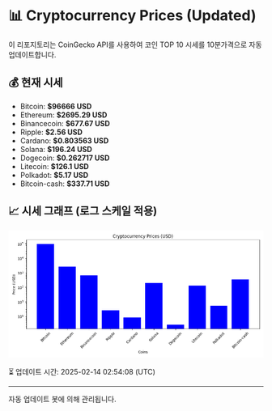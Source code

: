 
# 📊 Cryptocurrency Prices (Updated)

이 리포지토리는 CoinGecko API를 사용하여 코인 TOP 10 시세를 10분가격으로 자동 업데이트합니다.

## 💰 현재 시세
- Bitcoin: **$96666 USD**
- Ethereum: **$2695.29 USD**
- Binancecoin: **$677.67 USD**
- Ripple: **$2.56 USD**
- Cardano: **$0.803563 USD**
- Solana: **$196.24 USD**
- Dogecoin: **$0.262717 USD**
- Litecoin: **$126.1 USD**
- Polkadot: **$5.17 USD**
- Bitcoin-cash: **$337.71 USD**

## 📈 시세 그래프 (로그 스케일 적용)
![Crypto Prices](crypto_prices.png)

⏳ 업데이트 시간: 2025-02-14 02:54:08 (UTC)

---
자동 업데이트 봇에 의해 관리됩니다.
